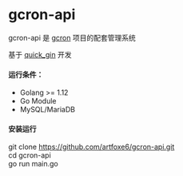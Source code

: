 # gcron-api

gcron-api 是 [gcron](https://github.com/artfoxe6/gcron "gcron") 项目的配套管理系统<br />

基于 [quick_gin](https://github.com/artfoxe6/quick_gin "quick_gin") 开发

#### 运行条件：
+ Golang >= 1.12
+ Go Module
+ MySQL/MariaDB

#### 安装运行
git clone https://github.com/artfoxe6/gcron-api.git <br />
cd gcron-api <br />
go run main.go <br />